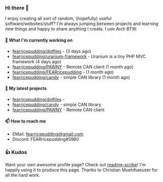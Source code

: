 ### Hi there 👋

I enjoy creating all sort of random, (hopefully) useful software/websites/stuff? 
I'm always jumping between projects and learning new things and happy to share anything I create.
I use Arch BTW.

#### 💎 What I'm currently working on

- [fearricepudding/dotfiles](https://github.com/fearricepudding/dotfiles) -  (3 days ago)
- [fearricepudding/uranium-framework](https://github.com/fearricepudding/uranium-framework) - Uranium is a tiny PHP MVC framework (4 days ago)
- [fearricepudding/PAWNY](https://github.com/fearricepudding/PAWNY) - Remote CAN client (1 month ago)
- [fearricepudding/FEARricepudding](https://github.com/fearricepudding/FEARricepudding) -  (1 month ago)
- [fearricepudding/candy](https://github.com/fearricepudding/candy) - simple CAN library (1 month ago)

#### 🌱 My latest projects

- [fearricepudding/dotfiles](https://github.com/fearricepudding/dotfiles) - 
- [fearricepudding/candy](https://github.com/fearricepudding/candy) - simple CAN library
- [fearricepudding/PAWNY](https://github.com/fearricepudding/PAWNY) - Remote CAN client

#### 📫 How to reach me

- EMail: fearricepudding@gmail.com
- Discord: FEARricepudding#5980

### 👍 Kudos

Want your own awesome profile page? Check out [readme-scribe](https://github.com/muesli/readme-scribe)!
I'm happily using it to produce this page. Thanks to Christian Muehlhaeuser for all the hard work.

